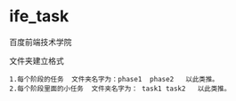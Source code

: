 # ife_task
百度前端技术学院



  文件夹建立格式  
  
  
    1.每个阶段的任务  文件夹名字为：phase1  phase2   以此类推。
    2.每个阶段里面的小任务  文件夹名字为： task1 task2   以此类推。
  

